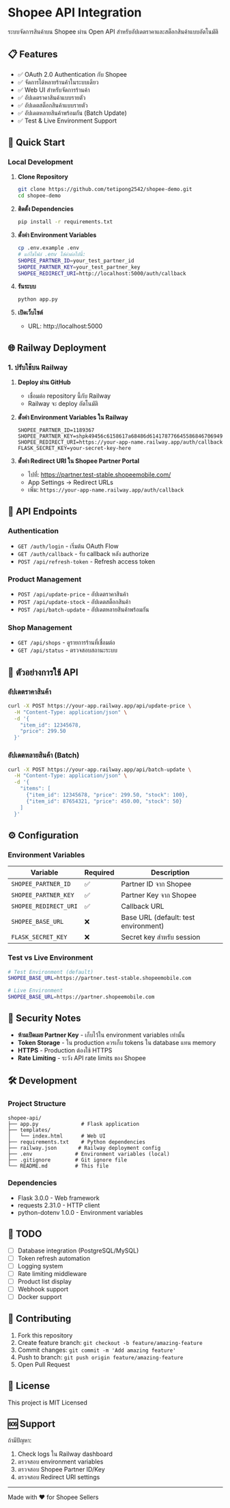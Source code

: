 # Shopee API Integration

ระบบจัดการสินค้าบน Shopee ผ่าน Open API สำหรับอัปเดตราคาและสต็อกสินค้าแบบอัตโนมัติ

## 📋 Features

- ✅ OAuth 2.0 Authentication กับ Shopee
- ✅ จัดการได้หลายร้านค้าในระบบเดียว
- ✅ Web UI สำหรับจัดการร้านค้า
- ✅ อัปเดตราคาสินค้าแบบรายตัว
- ✅ อัปเดตสต็อกสินค้าแบบรายตัว
- ✅ อัปเดตหลายสินค้าพร้อมกัน (Batch Update)
- ✅ Test & Live Environment Support

## 🚀 Quick Start

### Local Development

1. **Clone Repository**
   ```bash
   git clone https://github.com/tetipong2542/shopee-demo.git
   cd shopee-demo
   ```

2. **ติดตั้ง Dependencies**
   ```bash
   pip install -r requirements.txt
   ```

3. **ตั้งค่า Environment Variables**
   ```bash
   cp .env.example .env
   # แก้ไขไฟล์ .env ใส่ค่าต่อไปนี้:
   SHOPEE_PARTNER_ID=your_test_partner_id
   SHOPEE_PARTNER_KEY=your_test_partner_key
   SHOPEE_REDIRECT_URI=http://localhost:5000/auth/callback
   ```

4. **รันระบบ**
   ```bash
   python app.py
   ```

5. **เปิดเว็บไซต์**
   - URL: http://localhost:5000

## 🌐 Railway Deployment

### 1. ปรับใช้บน Railway

1. **Deploy ผ่าน GitHub**
   - เชื่อมต่อ repository นี้กับ Railway
   - Railway จะ deploy อัตโนมัติ

2. **ตั้งค่า Environment Variables ใน Railway**
   ```
   SHOPEE_PARTNER_ID=1189367
   SHOPEE_PARTNER_KEY=shpk49456c6158617a68486d614178776645586846706949545a4f7867416a78
   SHOPEE_REDIRECT_URI=https://your-app-name.railway.app/auth/callback
   FLASK_SECRET_KEY=your-secret-key-here
   ```

3. **ตั้งค่า Redirect URI ใน Shopee Partner Portal**
   - ไปที่: https://partner.test-stable.shopeemobile.com/
   - App Settings → Redirect URLs
   - เพิ่ม: `https://your-app-name.railway.app/auth/callback`

## 📡 API Endpoints

### Authentication
- `GET /auth/login` - เริ่มต้น OAuth Flow
- `GET /auth/callback` - รับ callback หลัง authorize
- `POST /api/refresh-token` - Refresh access token

### Product Management
- `POST /api/update-price` - อัปเดตราคาสินค้า
- `POST /api/update-stock` - อัปเดตสต็อกสินค้า
- `POST /api/batch-update` - อัปเดตหลายสินค้าพร้อมกัน

### Shop Management
- `GET /api/shops` - ดูรายการร้านที่เชื่อมต่อ
- `GET /api/status` - ตรวจสอบสถานะระบบ

## 🔧 ตัวอย่างการใช้ API

### อัปเดตราคาสินค้า
```bash
curl -X POST https://your-app.railway.app/api/update-price \
  -H "Content-Type: application/json" \
  -d '{
    "item_id": 12345678,
    "price": 299.50
  }'
```

### อัปเดตหลายสินค้า (Batch)
```bash
curl -X POST https://your-app.railway.app/api/batch-update \
  -H "Content-Type: application/json" \
  -d '{
    "items": [
      {"item_id": 12345678, "price": 299.50, "stock": 100},
      {"item_id": 87654321, "price": 450.00, "stock": 50}
    ]
  }'
```

## ⚙️ Configuration

### Environment Variables
| Variable | Required | Description |
|----------|----------|-------------|
| `SHOPEE_PARTNER_ID` | ✅ | Partner ID จาก Shopee |
| `SHOPEE_PARTNER_KEY` | ✅ | Partner Key จาก Shopee |
| `SHOPEE_REDIRECT_URI` | ✅ | Callback URL |
| `SHOPEE_BASE_URL` | ❌ | Base URL (default: test environment) |
| `FLASK_SECRET_KEY` | ❌ | Secret key สำหรับ session |

### Test vs Live Environment
```bash
# Test Environment (default)
SHOPEE_BASE_URL=https://partner.test-stable.shopeemobile.com

# Live Environment
SHOPEE_BASE_URL=https://partner.shopeemobile.com
```

## 🔐 Security Notes

- **ห้ามเปิดเผย Partner Key** - เก็บไว้ใน environment variables เท่านั้น
- **Token Storage** - ใน production ควรเก็บ tokens ใน database แทน memory
- **HTTPS** - Production ต้องใช้ HTTPS
- **Rate Limiting** - ระวัง API rate limits ของ Shopee

## 🛠️ Development

### Project Structure
```
shopee-api/
├── app.py              # Flask application
├── templates/
│   └── index.html      # Web UI
├── requirements.txt    # Python dependencies
├── railway.json       # Railway deployment config
├── .env              # Environment variables (local)
├── .gitignore        # Git ignore file
└── README.md         # This file
```

### Dependencies
- Flask 3.0.0 - Web framework
- requests 2.31.0 - HTTP client
- python-dotenv 1.0.0 - Environment variables

## 📝 TODO

- [ ] Database integration (PostgreSQL/MySQL)
- [ ] Token refresh automation
- [ ] Logging system
- [ ] Rate limiting middleware
- [ ] Product list display
- [ ] Webhook support
- [ ] Docker support

## 🤝 Contributing

1. Fork this repository
2. Create feature branch: `git checkout -b feature/amazing-feature`
3. Commit changes: `git commit -m 'Add amazing feature'`
4. Push to branch: `git push origin feature/amazing-feature`
5. Open Pull Request

## 📄 License

This project is MIT Licensed

## 🆘 Support

ถ้ามีปัญหา:
1. Check logs ใน Railway dashboard
2. ตรวจสอบ environment variables
3. ตรวจสอบ Shopee Partner ID/Key
4. ตรวจสอบ Redirect URI settings

---

Made with ❤️ for Shopee Sellers